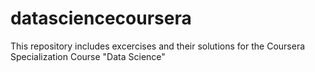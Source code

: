 datasciencecoursera
===================

This repository includes excercises and their solutions for the Coursera Specialization Course "Data Science"

